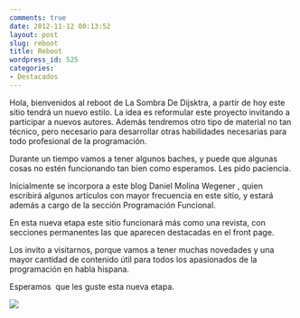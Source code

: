 ```yaml
---
comments: true
date: 2012-11-12 00:13:52
layout: post
slug: reboot
title: Reboot
wordpress_id: 525
categories:
- Destacados
---
```


Hola, bienvenidos al reboot de La Sombra De Dijsktra, a partir de hoy este sitio tendrá un nuevo estilo. La idea es reformular este proyecto invitando a participar a nuevos autores. Además tendremos otro tipo de material no tan técnico, pero necesario para desarrollar otras habilidades necesarias para todo profesional de la programación.

Durante un tiempo vamos a tener algunos baches, y puede que algunas cosas no estén funcionando tan bien como esperamos. Les pido paciencia.

Inicialmente se incorpora a este blog Daniel Molina Wegener , quien escribirá algunos artículos con mayor frecuencia en este sitio, y estará además a cargo de la sección Programación Funcional.

En esta nueva etapa este sitio funcionará más como una revista, con secciones permanentes las que aparecen destacadas en el front page.

Los invito a visitarnos, porque vamos a tener muchas novedades y una mayor cantidad de contenido útil para todos los apasionados de la programación en habla hispana.

Esperamos  que les guste esta nueva etapa.

[![](/images/2012/11/288950_8598-1024x768.jpg)](/images/2012/11/288950_8598.jpg)

